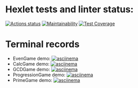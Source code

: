 # Hexlet tests and linter status:
[![Actions status](https://github.com/AlexVin11/java-project-61/actions/workflows/hexlet-check.yml/badge.svg)](https://github.com/AlexVin11/java-project-61/actions)
[![Maintainability](https://api.codeclimate.com/v1/badges/6d1dc4b10fa94dcdbce7/maintainability)](https://codeclimate.com/github/AlexVin11/java-project-61/maintainability)
[![Test Coverage](https://api.codeclimate.com/v1/badges/6d1dc4b10fa94dcdbce7/test_coverage)](https://codeclimate.com/github/AlexVin11/java-project-61/test_coverage)
# Terminal records
* EvenGame demo: [![asciinema](https://asciinema.org/a/HplO0xv1QEMGmjgbKw6dbGQnO.svg)](https://asciinema.org/a/HplO0xv1QEMGmjgbKw6dbGQnO)
* CalcGame demo: [![asciinema](https://asciinema.org/a/SlhRkHpnfpM71ai5eB49Wrjeh.svg)](https://asciinema.org/a/SlhRkHpnfpM71ai5eB49Wrjeh)
* GCDGame demo: [![asciinema](https://asciinema.org/a/aBjcdHMATrWt3EcOt3PqzX1rG.svg)](https://asciinema.org/a/aBjcdHMATrWt3EcOt3PqzX1rG)
* ProgressionGame demo: [![asciinema](https://asciinema.org/a/74uLe35iOjqcMrtVDUYhjUSh5.svg)](https://asciinema.org/a/74uLe35iOjqcMrtVDUYhjUSh5)
* PrimeGame demo: [![asciinema](https://asciinema.org/a/Uqca04we0G9wfHZaGCOQuk4yv.svg)](https://asciinema.org/a/Uqca04we0G9wfHZaGCOQuk4yv)
